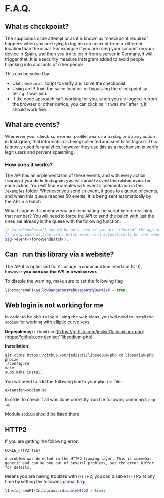 # F.A.Q.

## What is checkpoint?

The suspicious code attempt or as it is known as “checkpoint required” happens when you are trying to log into an account from a  different location than the usual. For example if you are using your account on your device in Spain, and then you try to login from a server in Germany, it will trigger that. It is a security measure Instagram added to avoid people hijacking into accounts of other people. 

This can be solved by: 

- Use `checkpoint` script to verify and solve the checkpoint.
- Using an IP from the same location or bypassing the checkpoint by telling it was you. 
- If the code approach isn’t working for you, when you are logged in from the browser or other device, you can click on “It was me” after it, it should work fine.

## What are events?

Whenever your check someones' profile, search a hastag or do any action in Instagram, that information is being collected and sent to Instagram. This is mostly used for analytics, however they use this as a mechanism to verify legit users and prevent spamming.


### How does it works?

The API has an implementation of these events, and with every action (request) you do to Instagram you will need to send the related event for each action. You will find examples with event implementation in the `/examples` folder. Whenever you send an event, it goes to a queue of events, and when this queue reaches 50 events, it is being sent automatically by the API in a batch. 

What happens if somehow you are terminating the script before reaching that number? You will need to force the API to send the batch with just the ones are already in the queue with the following function:

```php 
// forceSendBatch() should be only used if you are "closing" the app so all the events that
// are queued will be sent. Batch event will automatically be sent when it reaches 50 events.
$ig->event->forceSendBatch();
```

## Can I run this library via a website?

The API it is optimised for its usage in command line interface (CLI), however **you can use the API in a webserver.**

To disable the warning, make sure to set the following flag:

```php
\InstagramAPI\$allowDangerousWebUsageAtMyOwnRisk = true;
```

## Web login is not working for me

In order to be able to login using the web class, you will need to install the `sodium` for working with elliptic curve keys.

**Dependency:** `Libsodium` ([https://github.com/jedisct1/libsodium-php](https://github.com/jedisct1/libsodium-php) 

**Installation:**

```
git clone https://github.com/jedisct1/libsodium-php cd libsodium-php
phpize
./configure
make
sudo make install
```

You will need to add the following line to your `php.ini` file:

`extension=sodium.so`

In order to check if all was done correctly, run the following command: `php -m`. 

Module `sodium` should be listed there.

## HTTP2

If you are getting the following error:

```
CURLE_HTTP2 (16)

A problem was detected in the HTTP2 framing layer. This is somewhat generic and can be one out of several problems, see the error buffer for details. 
```

Means you are having troubles with HTTP2, you can disable HTTP2 at any time by setting the following global flag:

```php
\InstagramAPI\Instagram::$disableHttp2 = true;
```


 
